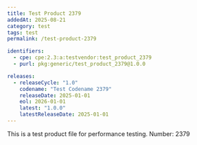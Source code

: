 ```yaml
---
title: Test Product 2379
addedAt: 2025-08-21
category: test
tags: test
permalink: /test-product-2379

identifiers:
  - cpe: cpe:2.3:a:testvendor:test_product_2379
  - purl: pkg:generic/test_product_2379@1.0.0

releases:
  - releaseCycle: "1.0"
    codename: "Test Codename 2379"
    releaseDate: 2025-01-01
    eol: 2026-01-01
    latest: "1.0.0"
    latestReleaseDate: 2025-01-01
---
```


This is a test product file for performance testing. Number: 2379
